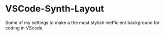 # VSCode-Synth-Layout
Some of my settings to make a the most stylish inefficient background for coding in VScode
